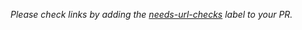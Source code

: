 _Please check links by adding the [needs-url-checks](https://github.com/berlin-hack-and-tell/berlinhackandtell.rocks/labels/needs-url-checks) label to your PR._

